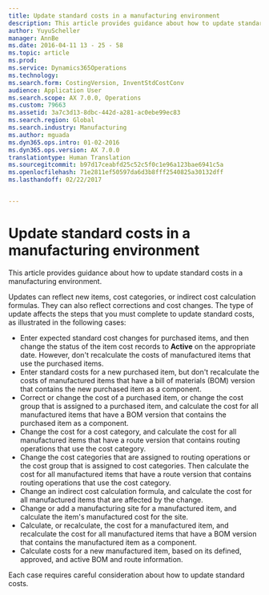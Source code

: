 ```yaml
---
title: Update standard costs in a manufacturing environment
description: This article provides guidance about how to update standard costs in a manufacturing environment.
author: YuyuScheller
manager: AnnBe
ms.date: 2016-04-11 13 - 25 - 58
ms.topic: article
ms.prod: 
ms.service: Dynamics365Operations
ms.technology: 
ms.search.form: CostingVersion, InventStdCostConv
audience: Application User
ms.search.scope: AX 7.0.0, Operations
ms.custom: 79663
ms.assetid: 3a7c3d13-8dbc-442d-a281-ac0ebe99ec83
ms.search.region: Global
ms.search.industry: Manufacturing
ms.author: mguada
ms.dyn365.ops.intro: 01-02-2016
ms.dyn365.ops.version: AX 7.0.0
translationtype: Human Translation
ms.sourcegitcommit: b97d17ceabfd25c52c5f0c1e96a123bae6941c5a
ms.openlocfilehash: 71e2811ef50597da6d3b8fff2540825a30132dff
ms.lasthandoff: 02/22/2017


---
```


# <a name="update-standard-costs-in-a-manufacturing-environment"></a>Update standard costs in a manufacturing environment

This article provides guidance about how to update standard costs in a manufacturing environment. 

Updates can reflect new items, cost categories, or indirect cost calculation formulas. They can also reflect corrections and cost changes. The type of update affects the steps that you must complete to update standard costs, as illustrated in the following cases:

-   Enter expected standard cost changes for purchased items, and then change the status of the item cost records to **Active** on the appropriate date. However, don't recalculate the costs of manufactured items that use the purchased items.
-   Enter standard costs for a new purchased item, but don't recalculate the costs of manufactured items that have a bill of materials (BOM) version that contains the new purchased item as a component.
-   Correct or change the cost of a purchased item, or change the cost group that is assigned to a purchased item, and calculate the cost for all manufactured items that have a BOM version that contains the purchased item as a component.
-   Change the cost for a cost category, and calculate the cost for all manufactured items that have a route version that contains routing operations that use the cost category.
-   Change the cost categories that are assigned to routing operations or the cost group that is assigned to cost categories. Then calculate the cost for all manufactured items that have a route version that contains routing operations that use the cost category.
-   Change an indirect cost calculation formula, and calculate the cost for all manufactured items that are affected by the change.
-   Change or add a manufacturing site for a manufactured item, and calculate the item's manufactured cost for the site.
-   Calculate, or recalculate, the cost for a manufactured item, and recalculate the cost for all manufactured items that have a BOM version that contains the manufactured item as a component.
-   Calculate costs for a new manufactured item, based on its defined, approved, and active BOM and route information.

Each case requires careful consideration about how to update standard costs.


